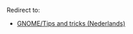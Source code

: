 Redirect to:

*   [GNOME/Tips and tricks (Nederlands)](/index.php/GNOME/Tips_and_tricks_(Nederlands) "GNOME/Tips and tricks (Nederlands)")